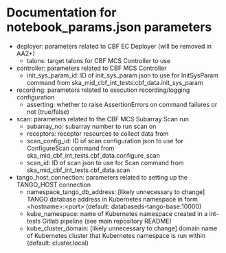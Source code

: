 # Documentation for notebook_params.json parameters

- deployer: parameters related to CBF EC Deployer (will be removed in AA2+)
    - talons: target talons for CBF MCS Controller to use
- controller: parameters related to CBF MCS Controller
    - init_sys_param_id: ID of init_sys_param json to use for InitSysParam command from ska_mid_cbf_int_tests.cbf_data.init_sys_param
- recording: parameters related to execution recording/logging configuration
    - asserting: whether to raise AssertionErrors on command failures or not (true/false)
- scan: parameters related to the CBF MCS Subarray Scan run
    - subarray_no: subarray number to run scan on
    - receptors: receptor resources to collect data from
    - scan_config_id: ID of scan configuration json to use for ConfigureScan command from ska_mid_cbf_int_tests.cbf_data.configure_scan
    - scan_id: ID of scan json to use for Scan command from ska_mid_cbf_int_tests.cbf_data.scan
- tango_host_connection: parameters related to setting up the TANGO_HOST connection
    - namespace_tango_db_address: [likely unnecessary to change] TANGO database address in Kubernetes namespace in form \<hostname\>:\<port\> (default: databaseds-tango-base:10000)
    - kube_namespace: name of Kubernetes namespace created in a int-tests Gitlab pipeline (see main repository README)
    - kube_cluster_domain: [likely unnecessary to change] domain name of Kubernetes cluster that Kubernetes namespace is run within (default: cluster.local)
